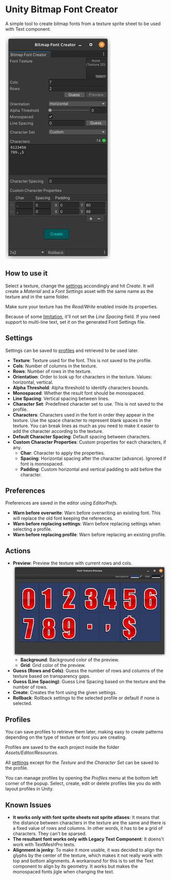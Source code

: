 # Unity Bitmap Font Creator

A simple tool to create bitmap fonts from a texture sprite sheet to be used with Text component.

![Main window](./Documentation/screenshot-01.png)

## How to use it

Select a texture, change the [settings](#settings) accondingly and hit _Create_. It will create a _Material_ and a _Font Settings_ asset with the same name as the texture and in the same folder.

Make sure your texture has the _Read/Write_ enabled inside its properties.

Because of some [limitation](#limitations), it'll not set the _Line Spacing_ field. If you need support to multi-line text, set it on the generated Font Settings file.

## Settings

Settings can be saved to [profiles](#profiles) and retrieved to be used later.

-  **Texture**: Texture used for the font. This is not saved to the profile.
-  **Cols**: Number of columns in the texture.
-  **Rows**: Number of rows in the texture.
-  **Orientation**: Order to look up for characters in the texture. Values: horizontal, vertical.
-  **Alpha Threshold**: Alpha threshold to identify characters bounds.
-  **Monospaced**: Whether the result font should be monospaced.
-  **Line Spacing**: Vertical spacing between lines.
-  **Character Set**: Predefined character set to use. This is not saved to the profile.
-  **Characters**: Characters used in the font in order they appear in the texture. Use the space character to represent blank spaces in the texture. You can break lines as much as you need to make it easier to add the character according to the texture.
-  **Default Character Spacing**: Default spacing between characters.
-  **Custom Character Properties**: Custom properties for each characters, if any.
   -  **Char**: Character to apply the properties.
   -  **Spacing**: Horizontal spacing after the character (advance). Ignored if font is monospaced.
   -  **Padding**: Custom horizontal and vertical padding to add before the character.

## Preferences

Preferences are saved in the editor using _EditorPrefs_.

-  **Warn before overwrite**: Warn before overwriting an existing font. This will replace the old font keeping the references.
-  **Warn before replacing settings**: Warn before replacing settings when selecting a profile.
-  **Warn before replacing profile**: Warn before replacing an existing profile.

## Actions

-  **Preview**: Preview the texture with current rows and cols. ![Preview Window](./Documentation/screenshot-02.png)
   -  **Background**: Background color of the preview.
   -  **Grid**: Grid color of the preview.
-  **Guess (Rows and Cols)**: Guess the number of rows and columns of the texture based on transparency gaps.
-  **Guess (Line Spacing)**: Guess Line Spacing based on the texture and the number of rows.
-  **Create**: Creates the font using the given settings.
-  **Rollback**: Rollback settings to the selected profile or default if none is selected.

## Profiles

You can save profiles to retrieve them later, making easy to create patterns depending on the type of texture or font you are creating.

Profiles are saved to the each project inside the folder _Assets/Editor/Resources_.

All [settings](#settings) except for the _Texture_ and the _Character Set_ can be saved to the profile.

You can manage profiles by opening the _Profiles_ menu at the bottom left corner of the popup. Select, create, edit or delete profiles like you do with layout profiles in Unity.

## Known Issues

-  **It works only with font sprite sheets not sprite atlases**: It means that the distance between characters in the texture are the same and there is a fixed value of rows and columns. In other words, it has to be a grid of characters. They can't be sparsed.
-  **The resultant font works only with Legacy Text Component**: It doens't work with TextMeshPro texts.
-  **Alignment is jenky**: To make it more usable, it was decided to align the glyphs by the center of the texture, which makes it not really work with top and bottom alignments. A workaround for this is to set the Text component to align by its geometry. It works but makes the monospaced fonts jigle when changing the text.
